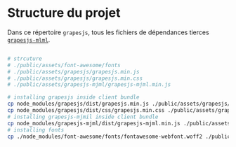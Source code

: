 # Structure du projet

Dans ce répertoire `grapesjs`, tous les fichiers de dépendances tierces [`grapesjs-mlml`](https://github.com/artf/grapesjs-mjml).


```bash

# strcuture
# ./public/assets/font-awesome/fonts
# ./public/assets/grapesjs/grapesjs.min.js
# ./public/assets/grapesjs/grapesjs.min.css
# ./public/assets/grapesjs-mjml/grapesjs-mjml.min.js

# installing grapesjs inside client bundle
cp node_modules/grapesjs/dist/grapesjs.min.js ./public/assets/grapesjs/grapesjs.min.js
cp node_modules/grapesjs/dist/css/grapesjs.min.css ./public/assets/grapesjs/grapesjs.min.css
# installing grapesjs-mjmil inside client bundle 
cp node_modules/grapesjs-mjml/dist/grapesjs-mjml.min.js ./public/assets/grapesjs-mjml/grapesjs-mjml.min.js
# installing fonts
cp ./node_modules/font-awesome/fonts/fontawesome-webfont.woff2 ./public/assets/font-awesome/fonts/fontawesome-webfont.woff2
```
